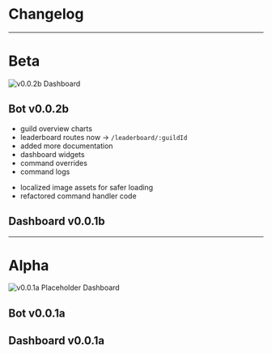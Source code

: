 # Changelog

---

# Beta

![v0.0.2b Dashboard](assets/docs/img/dashboard-v0.0.2b.png)

## Bot v0.0.2b
+ guild overview charts
+ leaderboard routes now -> `/leaderboard/:guildId`
+ added more documentation
+ dashboard widgets
+ command overrides
+ command logs
* localized image assets for safer loading
* refactored command handler code

## Dashboard v0.0.1b

---

# Alpha

![v0.0.1a Placeholder Dashboard](assets/docs/img/dashboard-v0.0.1a.png)

## Bot v0.0.1a

## Dashboard v0.0.1a
